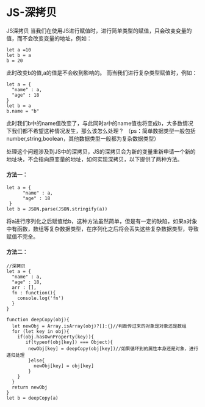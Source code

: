 # JS-深拷贝
JS深拷贝
当我们在使用JS进行赋值时，进行简单类型的赋值，只会改变变量的值，而不会改变变量的地址，例如：
```
let a =10
let b = a
b = 20
```
此时改变b的值,a的值是不会收到影响的。
而当我们进行复杂类型赋值时，例如：
```
let a = {
  "name" : a,
  "age" : 18
}
let b = a 
b.name = "b"
```
此时我们b中的name值改变了，与此同时a中的name值也将变成b，大多数情况下我们都不希望这种情况发生，那么该怎么处理？
（ps：简单数据类型一般包括number,string,boolean，其他数据类型一般都为复杂数据类型）

处理这个问题涉及到JS中的深拷贝，JS的深拷贝会为新的变量重新申请一个新的地址块，不会指向原变量的地址，如何实现深拷贝，以下提供了两种方法。
#### 方法一：
```
let a = {
      "name" : a,
      "age" : 18
 }
let b = JSON.parse(JSON.stringify(a))
```
将a进行序列化之后赋值给b，这种方法虽然简单，但是有一定的缺陷，如果a对象中有函数，数组等复杂数据类型，在序列化之后将会丢失这些复杂数据类型，导致赋值不完全。

#### 方法二：
```
//深拷贝
let a = {
  "name" : a,
  "age" : 18,
  arr : [],
  fn : function(){
    console.log('fn')
  }
}

function deepCopy(obj){
  let newObj = Array.isArray(obj)?[]:{}//判断传过来的对象是对象还是数组
  for (let key in obj){
    if(obj.hasOwnProperty(key)){
       if(typeof(obj[key]) === Object){
        newObj[key] = deepCopy(obj[key])//如果循环到的属性本身还是对象，进行递归处理
        }else{
          newObj[key] = obj[key]
        }
    }
  }
  return newObj
}
let b = deepCopy(a)
```
